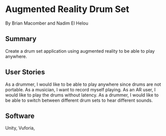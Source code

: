 # Augmented Reality Drum Set
By Brian Macomber and Nadim El Helou

## Summary
Create a drum set application using augmented reality to be able to play anywhere.

## User Stories
As a drummer, I would like to be able to play anywhere since drums are not portable.
As a musician, I want to record myself playing.
As an AR user, I would like to play the drums without latency.
As a drummer, I would like to be able to switch between different drum sets to hear different sounds.

## Software
Unity, Vuforia, 
